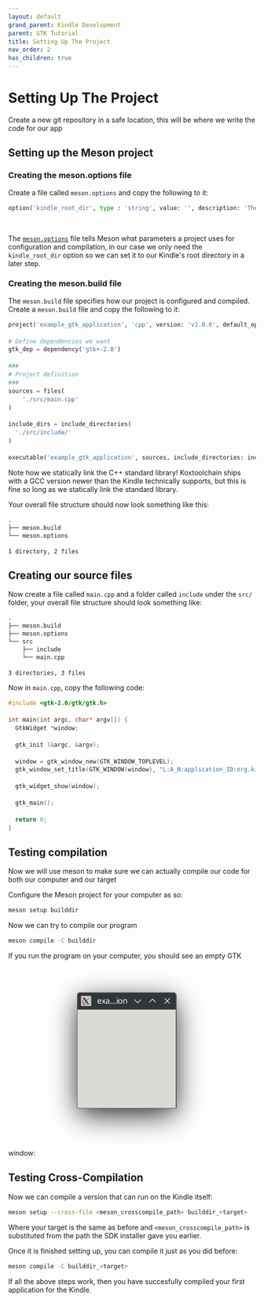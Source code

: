 ```yaml
---
layout: default
grand_parent: Kindle Development
parent: GTK Tutorial
title: Setting Up The Project
nav_order: 2
has_children: true
---
```


# Setting Up The Project
Create a new git repository in a safe location, this will be where we write the code for our app

## Setting up the Meson project
### Creating the meson.options file
Create a file called `meson.options` and copy the following to it:<br/>

```python
option('kindle_root_dir', type : 'string', value: '', description: 'The path to the Kindle\'s mounted rootfs (for linking libraries)')
```
<br/>

The [`meson.options`](https://mesonbuild.com/Build-options.html) file tells Meson what parameters a project uses for configuration and compilation, in our case we only need the `kindle_root_dir` option so we can set it to our Kindle's root directory in a later step.

### Creating the meson.build file
The `meson.build` file specifies how our project is configured and compiled.<br/>
Create a `meson.build` file and copy the following to it:
```python
project('example_gtk_application', 'cpp', version: 'v1.0.0', default_options: ['cpp_std=c++17'], meson_version: '>=1.1')

# Define dependencies we want
gtk_dep = dependency('gtk+-2.0')

###
# Project definition
###
sources = files(
    './src/main.cpp'
)

include_dirs = include_directories(
  './src/include/'
)

executable('example_gtk_application', sources, include_directories: include_dirs, dependencies: [gtk_dep], cpp_args: '-static-libstdc++', link_args: '-static-libstdc++')
```

Note how we statically link the C++ standard library! Koxtoolchain ships with a GCC version newer than the Kindle technically supports, but this is fine so long as we statically link the standard library.

Your overall file structure should now look something like this:
```
.
├── meson.build
└── meson.options

1 directory, 2 files
```

## Creating our source files
Now create a file called `main.cpp` and a folder called `include` under the `src/` folder, your overall file structure should look something like:

```
.
├── meson.build
├── meson.options
└── src
    ├── include
    └── main.cpp

3 directories, 3 files
```

Now in `main.cpp`, copy the following code:
```cpp
#include <gtk-2.0/gtk/gtk.h>

int main(int argc, char* argv[]) {
  GtkWidget *window;
    
  gtk_init (&argc, &argv);
  
  window = gtk_window_new(GTK_WINDOW_TOPLEVEL);
  gtk_window_set_title(GTK_WINDOW(window), "L:A_N:application_ID:org.kindlemodding.example-gtk-application_PC:T");

  gtk_widget_show(window);
  
  gtk_main();

  return 0;
}
```

## Testing compilation
Now we will use meson to make sure we can actually compile our code for both our computer and our target

Configure the Meson project for your computer as so:
```sh
meson setup builddir
```

Now we can try to compile our program
```sh
meson compile -C builddir
```

If you run the program on your computer, you should see an empty GTK window:
![](./images/first_window.png)


## Testing Cross-Compilation
Now we can compile a version that can run on the Kindle itself:
```sh
meson setup --cross-file <meson_crosscompile_path> builddir_<target>
```

Where your target is the same as before and `<meson_crosscompile_path>` is substituted from the path the SDK installer gave you earlier.

Once it is finished setting up, you can compile it just as you did before:
```sh
meson compile -C builddir_<target>
```

If all the above steps work, then you have succesfully compiled your first application for the Kindle.